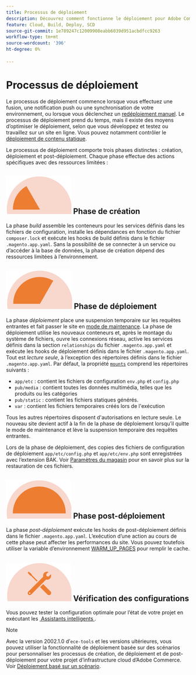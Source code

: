 ```yaml
---
title: Processus de déploiement
description: Découvrez comment fonctionne le déploiement pour Adobe Commerce sur les projets d’infrastructure cloud.
feature: Cloud, Build, Deploy, SCD
source-git-commit: 1e789247c12009908eabb6039d951acbdfcc9263
workflow-type: tm+mt
source-wordcount: '396'
ht-degree: 0%

---
```


# Processus de déploiement

Le processus de déploiement commence lorsque vous effectuez une fusion, une notification push ou une synchronisation de votre environnement, ou lorsque vous déclenchez un [redéploiement manuel](../dev-tools/cloud-cli-overview.md#redeploy-the-environment). Le processus de déploiement prend du temps, mais il existe des moyens d’optimiser le déploiement, selon que vous développez et testez ou travaillez sur un site en ligne. Vous pouvez notamment contrôler le [déploiement de contenu statique](static-content.md).

Le processus de déploiement comporte trois phases distinctes : création, déploiement et post-déploiement. Chaque phase effectue des actions spécifiques avec des ressources limitées :

## ![Phase de création](../../assets/status-build.png) Phase de création

La phase _build_ assemble les conteneurs pour les services définis dans les fichiers de configuration, installe les dépendances en fonction du fichier `composer.lock` et exécute les hooks de build définis dans le fichier `.magento.app.yaml`. Sans la possibilité de se connecter à un service ou d’accéder à la base de données, la phase de création dépend des ressources limitées à l’environnement.

## ![Phase de déploiement](../../assets/status-deploy.png) Phase de déploiement

La phase _déploiement_ place une suspension temporaire sur les requêtes entrantes et fait passer le site en [mode de maintenance](https://experienceleague.adobe.com/docs/commerce-operations/configuration-guide/setup/application-modes.html?lang=fr). La phase de déploiement utilise les nouveaux conteneurs et, après le montage du système de fichiers, ouvre les connexions réseau, active les services définis dans la section `relationships` du fichier `.magento.app.yaml` et exécute les hooks de déploiement définis dans le fichier `.magento.app.yaml`. Tout est _lecture seule_, à l’exception des répertoires définis dans le fichier `.magento.app.yaml`. Par défaut, la propriété [`mounts`](../application/properties.md#mounts) comprend les répertoires suivants :

- `app/etc` : contient les fichiers de configuration `env.php` et `config.php`
- `pub/media` : contient toutes les données multimédia, telles que les produits ou les catégories
- `pub/static` : contient les fichiers statiques générés.
- `var` : contient les fichiers temporaires créés lors de l&#39;exécution

Tous les autres répertoires disposent d&#39;autorisations en lecture seule. Le nouveau site devient actif à la fin de la phase de déploiement lorsqu’il quitte le mode de maintenance et lève la suspension temporaire des requêtes entrantes.

Lors de la phase de déploiement, des copies des fichiers de configuration de déploiement `app/etc/config.php` et `app/etc/env.php` sont enregistrées avec l’extension BAK. Voir [Paramètres du magasin](../store/store-settings.md#restore-configuration-files) pour en savoir plus sur la restauration de ces fichiers.

## ![Phase post-déploiement](../../assets/status-post-deploy.png) Phase post-déploiement

La phase _post-déploiement_ exécute les hooks de post-déploiement définis dans le fichier `.magento.app.yaml`. L’exécution d’une action au cours de cette phase peut affecter les performances du site. Vous pouvez toutefois utiliser la variable d’environnement [WARM_UP_PAGES](../environment/variables-post-deploy.md#warmuppages) pour remplir le cache.

## ![Vérification de l’état](../../assets/status-verify.png) Vérification des configurations

Vous pouvez tester la configuration optimale pour l’état de votre projet en exécutant les [&#x200B; Assistants intelligents &#x200B;](smart-wizards.md).

>[!NOTE]
>
>Avec la version 2002.1.0 d’`ece-tools` et les versions ultérieures, vous pouvez utiliser la fonctionnalité de déploiement basée sur des scénarios pour personnaliser les processus de création, de déploiement et de post-déploiement pour votre projet d’infrastructure cloud d’Adobe Commerce. Voir [Déploiement basé sur un scénario](scenario-based.md).
